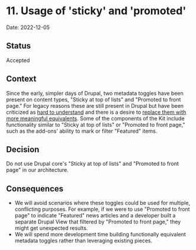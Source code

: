 # 11. Usage of 'sticky' and 'promoted'

Date: 2022-12-05

## Status

Accepted

## Context

Since the early, simpler days of Drupal, two metadata toggles have been present on content types, "Sticky at top of lists" and "Promoted to front page." For legacy reasons these are still present in Drupal but have been criticized as [hard to understand](https://www.drupal.org/project/drupal/issues/1562804) and there is a desire to [replace them with more meaningful equivalents](https://www.drupal.org/project/drupal/issues/197460). Some of the components of the Kit include functionality similar to "Sticky at top of lists" or "Promoted to front page," such as the add-ons' ability to mark or filter "Featured" items.

## Decision

Do not use Drupal core's "Sticky at top of lists" and "Promoted to front page" in our architecture.

## Consequences

- We will avoid scenarios where these toggles could be used for multiple, conflicting purposes. For example, if we were to use "Promoted to front page" to indicate "Featured" news articles and a developer built a separate Drupal View that filtered by "Promoted to front page," they might get unexpected results.
- We will spend more development time building functionally equivalent metadata toggles rather than leveraging existing pieces.
